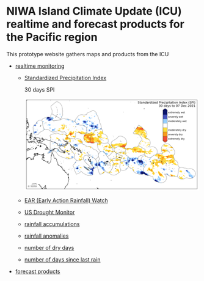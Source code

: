 # NIWA Island Climate Update (ICU) realtime and forecast products for the Pacific region

This prototype website gathers maps and products from the ICU

- [realtime monitoring](https://github.com/nicolasfauchereau/ICU_Web/tree/main/GPM_IMERG)

    - [Standardized Precipitation Index](https://github.com/nicolasfauchereau/ICU_Web/tree/main/GPM_IMERG/SPI) 
  
        30 days SPI

        <img src="https://github.com/nicolasfauchereau/ICU_Web/blob/main/GPM_IMERG/SPI/Pacific/GPM_IMERG_SPI_Pacific_30days_latest.png" alt="30 days" width="500">

    - [EAR (Early Action Rainfall) Watch](https://github.com/nicolasfauchereau/ICU_Web/tree/main/GPM_IMERG/EAR_Watch)  
    - [US Drought Monitor](https://github.com/nicolasfauchereau/ICU_Web/tree/main/GPM_IMERG/USDM)  
    - [rainfall accumulations](https://github.com/nicolasfauchereau/ICU_Web/tree/main/GPM_IMERG/accumulations/)  
    - [rainfall anomalies](https://github.com/nicolasfauchereau/ICU_Web/tree/main/GPM_IMERG/anomalies)  
    - [number of dry days](https://github.com/nicolasfauchereau/ICU_Web/tree/main/GPM_IMERG/dry_days)  
    - [number of days since last rain](https://github.com/nicolasfauchereau/ICU_Web/tree/main/GPM_IMERG/last_rain)  

- [forecast products]()

